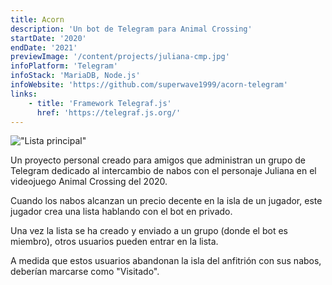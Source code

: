 ```yaml
---
title: Acorn
description: 'Un bot de Telegram para Animal Crossing'
startDate: '2020'
endDate: '2021'
previewImage: '/content/projects/juliana-cmp.jpg'
infoPlatform: 'Telegram'
infoStack: 'MariaDB, Node.js'
infoWebsite: 'https://github.com/superwave1999/acorn-telegram'
links:
    - title: 'Framework Telegraf.js'
      href: 'https://telegraf.js.org/'
---
```

!["Lista principal"](/content/projects/juliana.jpg)

Un proyecto personal creado para amigos que administran un grupo de Telegram dedicado al intercambio de nabos con el personaje Juliana en el videojuego Animal Crossing del 2020.

Cuando los nabos alcanzan un precio decente en la isla de un jugador, este jugador crea una lista hablando con el bot en privado.

Una vez la lista se ha creado y enviado a un grupo (donde el bot es miembro), otros usuarios pueden entrar en la lista.

A medida que estos usuarios abandonan la isla del anfitrión con sus nabos, deberían marcarse como "Visitado".
